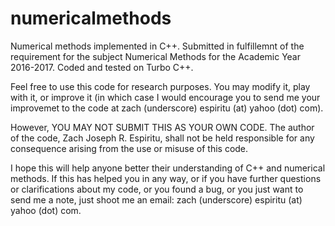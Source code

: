 # numericalmethods
Numerical methods implemented in C++. Submitted in fulfillemnt of the requirement for the subject Numerical Methods for the Academic Year 2016-2017. Coded and tested on Turbo C++.

Feel free to use this code for research purposes. You may modify it, play with it, or improve it (in which case I would encourage you to send me your improvemet to the code at zach (underscore) espiritu (at) yahoo (dot) com).

However, YOU MAY NOT SUBMIT THIS AS YOUR OWN CODE. The author of the code, Zach Joseph R. Espiritu, shall not be held responsible for any consequence arising from the use or misuse of this code. 

I hope this will help anyone better their understanding of C++ and numerical methods. If this has helped you in any way, or if you have further questions or clarifications about my code, or you found a bug, or you just want to send me a note, just shoot me an email: zach (underscore) espiritu (at) yahoo (dot) com.
